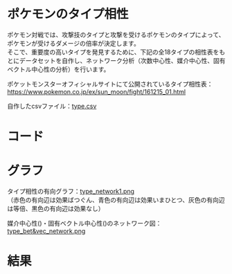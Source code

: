 # ポケモンのタイプ相性
ポケモン対戦では、攻撃技のタイプと攻撃を受けるポケモンのタイプによって、ポケモンが受けるダメージの倍率が決定します。<br>
そこで、重要度の高いタイプを発見するために、下記の全18タイプの相性表をもとにデータセットを自作し、ネットワーク分析（次数中心性、媒介中心性、固有ベクトル中心性の分析）を行います。<br>

ポケットモンスターオフィシャルサイトにて公開されているタイプ相性表：https://www.pokemon.co.jp/ex/sun_moon/fight/161215_01.html <br>

自作したcsvファイル：[type.csv](type.csv/)

# コード

# グラフ
タイプ相性の有向グラフ：[type_network1.png](type_network1.png/) <br>
（赤色の有向辺は効果ばつぐん、青色の有向辺は効果いまひとつ、灰色の有向辺は等倍、黒色の有向辺は効果なし）<br>

媒介中心性()・固有ベクトル中心性()のネットワーク図：[type_bet&vec_network.png](type_bet&vec_network.png/) <br>


# 結果



